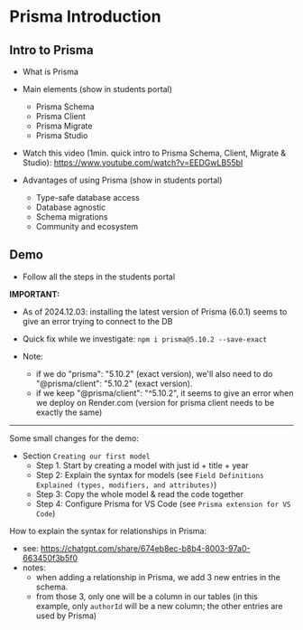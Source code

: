 
# Prisma Introduction

<!-- 

status: just some notes

@LT: keep it brief (students are familiar with most of those patterns, since they already know Mongoose)

-->



## Intro to Prisma

- What is Prisma


- Main elements (show in students portal)
  - Prisma Schema
  - Prisma Client
  - Prisma Migrate
  - Prisma Studio


- Watch this video (1min. quick intro to Prisma Schema, Client, Migrate & Studio):
  https://www.youtube.com/watch?v=EEDGwLB55bI


- Advantages of using Prisma (show in students portal)
  - Type-safe database access
  - Database agnostic
  - Schema migrations
  - Community and ecosystem




## Demo

- Follow all the steps in the students portal

  <!-- 
  
  @LT: do the same demo (library app).
  
  so that we can get the code for schema, same changes for migrations etc.
  
  -->




**IMPORTANT:**
- As of 2024.12.03: installing the latest version of Prisma (6.0.1) seems to give an error trying to connect to the DB
- Quick fix while we investigate: `npm i prisma@5.10.2 --save-exact`

- Note: 
  - if we do "prisma": "5.10.2" (exact version), we'll also need to do "@prisma/client": "5.10.2" (exact version).
  - if we keep "@prisma/client": "^5.10.2", it seems to give an error when we deploy on Render.com (version for prisma client needs to be exactly the same)



---


Some small changes for the demo:

- Section `Creating our first model`
  - Step 1. Start by creating a model with just id + title + year
  - Step 2: Explain the syntax for models (see `Field Definitions Explained (types, modifiers, and attributes)`)
  - Step 3: Copy the whole model & read the code together
  - Step 4: Configure Prisma for VS Code (see `Prisma extension for VS Code`)



How to explain the syntax for relationships in Prisma:
- see: https://chatgpt.com/share/674eb8ec-b8b4-8003-97a0-663450f3b5f0
- notes: 
  - when adding a relationship in Prisma, we add 3 new entries in the schema.
  - from those 3, only one will be a column in our tables (in this example, only `authorId` will be a new column; the other entries are used by Prisma)

